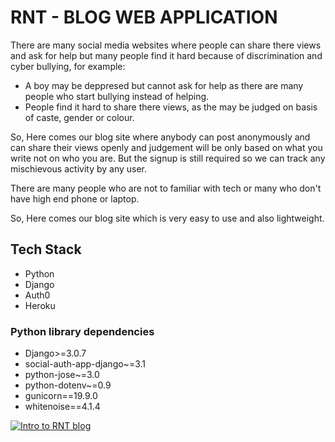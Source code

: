 # RNT - BLOG WEB APPLICATION

There are many social media websites where people can share there views and ask for help but many people find it hard because of discrimination and cyber bullying, for example:
* A boy may be deppresed but cannot ask for help as there are many people who start bullying instead of helping.
* People find it hard to share there views, as the may be judged on basis of caste, gender or colour.

So, Here comes our blog site where anybody can post anonymously and can share their views openly and judgement will be only based on what you write not on who you are. But the signup is still required so we can track any mischievous activity by any user.

There are many people who are not to familiar with tech or many who don't have high end phone or laptop.

So, Here comes our blog site which is very easy to use and also lightweight.

## Tech Stack
* Python
* Django
* Auth0
* Heroku

### Python library dependencies

* Django>=3.0.7
* social-auth-app-django~=3.1
* python-jose~=3.0
* python-dotenv~=0.9
* gunicorn==19.9.0
* whitenoise==4.1.4

[![Intro to RNT blog](http://img.youtube.com/vi/PQ64p9nbCcY/0.jpg)](https://www.youtube.com/watch?v=PQ64p9nbCcY "RNT Blog")
